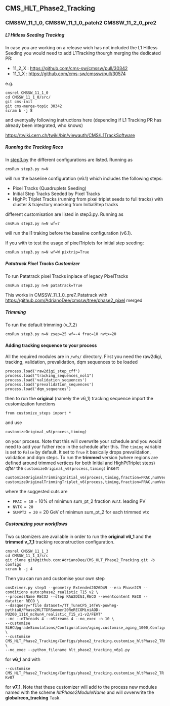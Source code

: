 ## CMS_HLT_Phase2_Tracking 

### CMSSW_11_1_0, CMSSW_11_1_0_patch2 CMSSW_11_2_0_pre2

##### L1 Hitless Seeding Tracking 
In case you are working on a release wich has not included the L1 Hitless Seeding you would need to add L1Tracking thourgh merging the dedicated PR:

- 11_2_X : https://github.com/cms-sw/cmssw/pull/30342 
- 11_1_X : https://github.com/cms-sw/cmssw/pull/30574

e.g.
```
cmsrel CMSSW_11_1_0
cd CMSSW_11_1_0/src/
git cms-init
git cms-merge-topic 30342
scram b -j 8
```

and eventyally following instructions here (depending if L1 Tracking PR has already been integrated, who knows)

https://twiki.cern.ch/twiki/bin/viewauth/CMS/L1TrackSoftware

##### Running the Tracking Reco

In [step3.py](https://github.com/AdrianoDee/CMS_HLT_Phase2_Tracking/blob/master/wfs/step3.py) the different configurations are listed. Running as

```cmsRun step3.py n=N```

will run the baseline configuration (v6.1) which includes the following steps:

- Pixel Tracks (Quadruplets Seeding)
- Initial Step Tracks Seeded by Pixel Tracks
- HighPt Triplet Tracks (running from pixel triplet seeds to full tracks) with cluster & trajectory masking from InitialStep tracks

different customisation are listed in step3.py. Running as

```cmsRun step3.py n=N wf=7```

will run the l1 traking before the baseline configuration (v6.1).

If you with to test the usage of pixelTriplets for initial step seeding:

```cmsRun step3.py n=N wf=W pixtrip=True```

##### Patatrack Pixel Tracks Customizer

To run Patatrack pixel Tracks inplace of legacy PixelTracks

```cmsRun step3.py n=N patatrack=True```

This works in CMSSW_11_1_0_pre7_Patatrack with https://github.com/AdrianoDee/cmssw/tree/phase2_pixel merged

##### Trimming

To run the default trimming (v_7_2)

```cmsRun step3.py n=N zsep=25 wf=-4 frac=10 nvtx=20 ```

#### Adding tracking sequence to your process

All the required modules are in `/wfs/` directory. First you need the raw2digi, tracking, validation, prevalidation, dqm sequences to be loaded
```
process.load('raw2digi_step_cff')
process.load("tracking_sequences_nol1")
process.load('validation_sequences')
process.load('prevalidation_sequences')
process.load('dqm_sequences')
```

then to run the __original__ (namely the v6_1) tracking sequence import the customization functions

```from customize_steps import *```

and use

```customizeOriginal_v6(process,timing)```

on your process. Note that this will overwrite your schedule and you would need to add your futher reco in the schedule after this. The `timing` variable is set to `False` by default. It set to `True` it basically drops prevalidation, validation and dqm steps. To run the __trimmed__ version (where regions are defined around trimmed vertices for both Initial and HighPtTriplet steps) *after* the `customizeOriginal_v6(process,timing)` insert

```
customizeOriginalTrimmingInitial_v6(process,timing,fraction=FRAC,numVertex=NVTX,minSumPt2=SUMPT2)
customizeOriginalTrimmingTriplet_v6(process,timing,fraction=FRAC,numVertex=NVTX,minSumPt2=SUMPT2)
```
where the suggested cuts are 

- `FRAC = 10` = 10% of minimun sum_pt_2 fraction w.r.t. leading PV 
- `NVTX = 20`
- `SUMPT2 = 20` = 20 GeV of minimun sum_pt_2 for each trimmed vtx

##### Customizing your workflows

Two customizers are available in order to run the __original v6_1__ and the __trimmed v_7_1__ tracking reconstruction configuration. 


```
cmsrel CMSSW_11_1_3
cd CMSSW_11_1_3/src
git clone git@github.com:AdrianoDee/CMS_HLT_Phase2_Tracking.git -b configs
scram b -j 4
```

Then you can run and customise your own step 

```
cmsDriver.py step3 --geometry Extended2026D49 --era Phase2C9 --conditions auto:phase2_realistic_T15_v2 \
--processName RECO2 --step RAW2DIGI,RECO --eventcontent RECO --datatier RECO \
--dasquery="file dataset=/TT_TuneCP5_14TeV-powheg-pythia8/Phase2HLTTDRSummer20ReRECOMiniAOD-PU200_111X_mcRun4_realistic_T15_v1-v2/FEVT" 
--mc --nThreads 4 --nStreams 4 --no_exec -n 10 \
--customise SLHCUpgradeSimulations/Configuration/aging.customise_aging_1000,Configuration/DataProcessing/Utils.addMonitoring \
--customise CMS_HLT_Phase2_Tracking/Configs/phase2_tracking.customise_hltPhase2_TRKv06_1 \
--no_exec --python_filename hlt_phase2_tracking_v6p1.py
```

for __v6_1__ and with 

```--customise CMS_HLT_Phase2_Tracking/Configs/phase2_tracking.customise_hltPhase2_TRKv07```

for __v7_1__. Note that these customizer will add to the process new modules named with the scheme *hltPhase2ModuleName* and will ovverwrite the __globalreco_tracking__ Task.  
